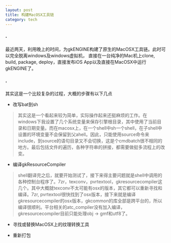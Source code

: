 ```yaml
---
layout: post
title: 构建MacOSX工具链
category: tech
---
```


### ·

最近两天，利用晚上的时间，为gkENGINE构建了原生的MacOSX工具链。此时可以完全脱离windows及windows虚拟机，
直接在一台纯净的Mac机上clone, build, package, deploy，直接发布iOS App以及直接在MacOSX中运行gkENGINE了。

### ·

其实这是一个比较复杂的过程，大概的步骤有以下几点

* 改写bat到sh

> 其实这是一个看起来较为简单，实际操作起来还挺麻烦的工作。在windows下我设置了几个系统变量来保存引擎根目录，其中使用了当前目录和日期变量。而在macosx上，在一个shell中sh一个shell，在子shell中设置的环境变量不会保留到父ahell。因此，只能使用source命令来include，到source的语句目录又不会切换，这是个cmdbatch很不相同的地方。最后包括文件的遍历，各种字符串的拼接，都需要做挺多流程上的改变。

* 编译gkResourceCompiler

> shell翻译完之后，就要开始测试了，接下来得主要问题就是shell中调用的各种控制台程序了。7zr，texconv，pvrtextool，gkresourcecompiler这几个。其中大概就texconv不太可能有osx的版本，其它都可以重新寻找和编译。7zr, pvrtextool很快找到了osx版本，接下来就是编译gkresourcecompiler的osx版本，gkcommon的库全部是跨平台的，所以编译很顺利。平台相关的atc_compiler没有加入编译，gkresourcecompiler目前只能处理obj -> gmf和utf8了。

* 寻找或替换MacOSX上的纹理转换工具

* 重新打包
